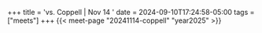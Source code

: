 +++
title = 'vs. Coppell | Nov 14 '
date = 2024-09-10T17:24:58-05:00
tags = ["meets"]
+++
{{< meet-page "20241114-coppell" "year2025" >}}
